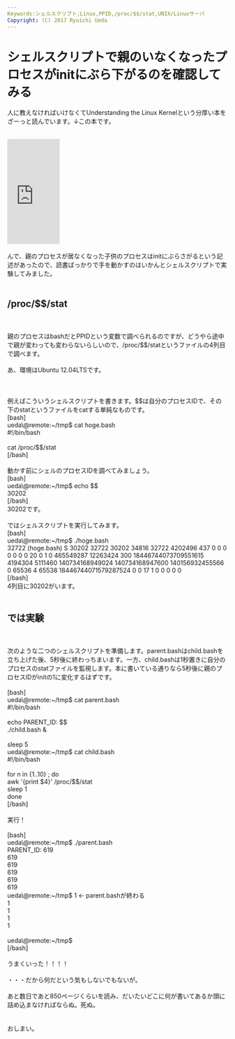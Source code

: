 ```yaml
---
Keywords:シェルスクリプト,Linux,PPID,/proc/$$/stat,UNIX/Linuxサーバ
Copyright: (C) 2017 Ryuichi Ueda
---
```


# シェルスクリプトで親のいなくなったプロセスがinitにぶら下がるのを確認してみる
人に教えなければいけなくてUnderstanding the Linux Kernelという分厚い本をざーっと読んでいます。↓この本です。<br />
<br />
<iframe src="http://rcm-fe.amazon-adsystem.com/e/cm?lt1=_blank&bc1=000000&IS2=1&bg1=FFFFFF&fc1=000000&lc1=0000FF&t=ryuichiueda-22&o=9&p=8&l=as4&m=amazon&f=ifr&ref=ss_til&asins=B0043D2E54" style="width:120px;height:240px;" scrolling="no" marginwidth="0" marginheight="0" frameborder="0"></iframe><br />
<br />
んで、親のプロセスが居なくなった子供のプロセスはinitにぶらさがるという記述があったので、読書ばっかりで手を動かすのはいかんとシェルスクリプトで実験してみました。<br />
<br />
<h2>/proc/$$/stat</h2><br />
<br />
親のプロセスはbashだとPPIDという変数で調べられるのですが、どうやら途中で親が変わっても変わらないらしいので、/proc/$$/statというファイルの4列目で調べます。<br />
<br />
あ、環境はUbuntu 12.04LTSです。<br />
<br />
<!--more--><br />
<br />
例えばこういうシェルスクリプトを書きます。$$は自分のプロセスIDで、その下のstatというファイルをcatする単純なものです。<br />
[bash]<br />
ueda\@remote:~/tmp$ cat hoge.bash<br />
#!/bin/bash<br />
<br />
cat /proc/$$/stat<br />
[/bash]<br />
<br />
動かす前にシェルのプロセスIDを調べてみましょう。<br />
[bash]<br />
ueda\@remote:~/tmp$ echo $$<br />
30202<br />
[/bash]<br />
30202です。<br />
<br />
ではシェルスクリプトを実行してみます。<br />
[bash]<br />
ueda\@remote:~/tmp$ ./hoge.bash <br />
32722 (hoge.bash) S 30202 32722 30202 34816 32722 4202496 437 0 0 0 0 0 0 0 20 0 1 0 465549287 12263424 300 18446744073709551615 4194304 5111460 140734168949024 140734168947600 140156932455566 0 65536 4 65538 18446744071579287524 0 0 17 1 0 0 0 0 0<br />
[/bash]<br />
4列目に30202がいます。<br />
<br />
<h2>では実験</h2><br />
<br />
次のような二つのシェルスクリプトを準備します。parent.bashはchild.bashを立ち上げた後、5秒後に終わっちまいます。一方、child.bashは1秒置きに自分のプロセスのstatファイルを監視します。本に書いている通りなら5秒後に親のプロセスIDがinitの1に変化するはずです。<br />
<br />
[bash]<br />
ueda\@remote:~/tmp$ cat parent.bash <br />
#!/bin/bash<br />
<br />
echo PARENT_ID: $$<br />
./child.bash &amp;<br />
<br />
sleep 5<br />
ueda\@remote:~/tmp$ cat child.bash <br />
#!/bin/bash<br />
<br />
for n in {1..10} ; do<br />
	awk '{print $4}' /proc/$$/stat<br />
	sleep 1<br />
done<br />
[/bash]<br />
<br />
実行！<br />
<br />
[bash]<br />
ueda\@remote:~/tmp$ ./parent.bash <br />
PARENT_ID: 619<br />
619<br />
619<br />
619<br />
619<br />
619<br />
ueda\@remote:~/tmp$ 1 &lt;- parent.bashが終わる<br />
1<br />
1<br />
1<br />
1<br />
<br />
ueda\@remote:~/tmp$ <br />
[/bash]<br />
<br />
うまくいった！！！！<br />
<br />
・・・だから何だという気もしないでもないが。<br />
<br />
あと数日であと850ページくらいを読み、だいたいどこに何が書いてあるか頭に詰め込まなければならぬ。死ぬ。<br />
<br />
<br />
おしまい。<br />

